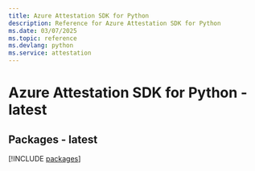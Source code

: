 ```yaml
---
title: Azure Attestation SDK for Python
description: Reference for Azure Attestation SDK for Python
ms.date: 03/07/2025
ms.topic: reference
ms.devlang: python
ms.service: attestation
---
```

# Azure Attestation SDK for Python - latest
## Packages - latest
[!INCLUDE [packages](attestation-index.md)]